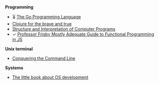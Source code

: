 **Programming**

- ⏳ [The Go Programming Language](http://www.gopl.io/)
- [Clojure for the brave and true](http://www.braveclojure.com/clojure-for-the-brave-and-true/)
- [Structure and Interpretation of Computer Programs](http://sarabander.github.io/sicp/)
- ✓ [Professor Frisby Mostly Adequate Guide to Functional Programming in JS](https://github.com/MostlyAdequate/mostly-adequate-guide)
  
**Unix terminal**

- [Conquering the Command Line](http://conqueringthecommandline.com/book/)

**Systems**

- [The little book about OS development](http://littleosbook.github.io/)
